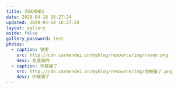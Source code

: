 ```yaml
---
title: 测试相册1
date: 2020-04-18 16:27:24
updated: 2020-04-18 16:27:24
layout: gallery
aside: false
gallery_password: test
photos:
  - caption: 锐雯
    src: http://cdn.carmendei.cn/myblog/resource/img/raven.png
    desc: 老婆画的
  - caption: 你被骗了
    src: http://cdn.carmendei.cn/myblog/resource/img/你被骗了.png
    desc: 你被骗了
---
```

